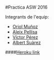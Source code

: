 #Practica ASW 2016

Integrants de l'equip:

* [Oriol Muñoz](https://github.com/Hanekoma)
* [Aleix Pellisa](https://github.com/aleixpellisa)
* [Víctor Pérez](https://github.com/victorpm5)
* [Albert Suàrez](https://github.com/AlbertSuarez)

####[Heroku link](http://hackernews-angularjs.herokuapp.com/)
